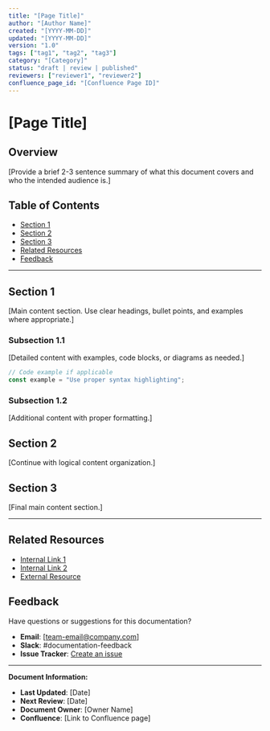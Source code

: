 ```yaml
---
title: "[Page Title]"
author: "[Author Name]"
created: "[YYYY-MM-DD]"
updated: "[YYYY-MM-DD]"
version: "1.0"
tags: ["tag1", "tag2", "tag3"]
category: "[Category]"
status: "draft | review | published"
reviewers: ["reviewer1", "reviewer2"]
confluence_page_id: "[Confluence Page ID]"
---
```


# [Page Title]

## Overview

[Provide a brief 2-3 sentence summary of what this document covers and who the intended audience is.]

## Table of Contents

- [Section 1](#section-1)
- [Section 2](#section-2)
- [Section 3](#section-3)
- [Related Resources](#related-resources)
- [Feedback](#feedback)

---

## Section 1

[Main content section. Use clear headings, bullet points, and examples where appropriate.]

### Subsection 1.1

[Detailed content with examples, code blocks, or diagrams as needed.]

```javascript
// Code example if applicable
const example = "Use proper syntax highlighting";
```

### Subsection 1.2

[Additional content with proper formatting.]

## Section 2

[Continue with logical content organization.]

## Section 3

[Final main content section.]

---

## Related Resources

- [Internal Link 1](../path/to/document.md)
- [Internal Link 2](../path/to/other-document.md)
- [External Resource](https://external-link.com)

## Feedback

Have questions or suggestions for this documentation? 

- **Email**: [team-email@company.com]
- **Slack**: #documentation-feedback
- **Issue Tracker**: [Create an issue](https://github.com/org/repo/issues/new)

---

**Document Information:**
- **Last Updated**: [Date]
- **Next Review**: [Date]
- **Document Owner**: [Owner Name]
- **Confluence**: [Link to Confluence page]